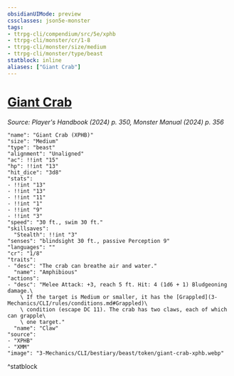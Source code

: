```yaml
---
obsidianUIMode: preview
cssclasses: json5e-monster
tags:
- ttrpg-cli/compendium/src/5e/xphb
- ttrpg-cli/monster/cr/1-8
- ttrpg-cli/monster/size/medium
- ttrpg-cli/monster/type/beast
statblock: inline
aliases: ["Giant Crab"]
---
```

# [Giant Crab](3-Mechanics\CLI\bestiary\beast/giant-crab-xphb.md)
*Source: Player's Handbook (2024) p. 350, Monster Manual (2024) p. 356*  

```statblock
"name": "Giant Crab (XPHB)"
"size": "Medium"
"type": "beast"
"alignment": "Unaligned"
"ac": !!int "15"
"hp": !!int "13"
"hit_dice": "3d8"
"stats":
- !!int "13"
- !!int "13"
- !!int "11"
- !!int "1"
- !!int "9"
- !!int "3"
"speed": "30 ft., swim 30 ft."
"skillsaves":
  "Stealth": !!int "3"
"senses": "blindsight 30 ft., passive Perception 9"
"languages": ""
"cr": "1/8"
"traits":
- "desc": "The crab can breathe air and water."
  "name": "Amphibious"
"actions":
- "desc": "Melee Attack: +3, reach 5 ft. Hit: 4 (1d6 + 1) Bludgeoning damage.\
    \ If the target is Medium or smaller, it has the [Grappled](3-Mechanics/CLI/rules/conditions.md#Grappled)\
    \ condition (escape DC 11). The crab has two claws, each of which can grapple\
    \ one target."
  "name": "Claw"
"source":
- "XPHB"
- "XMM"
"image": "3-Mechanics/CLI/bestiary/beast/token/giant-crab-xphb.webp"
```
^statblock